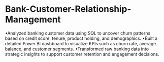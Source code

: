 # Bank-Customer-Relationship-Management

•Analyzed banking customer data using SQL to uncover churn patterns based on credit score, tenure, product holding, and demographics.
•Built a detailed Power BI dashboard to visualize KPIs such as churn rate, average balance, and customer segments.
•Transformed raw banking data into strategic insights to support customer retention and engagement decisions.

